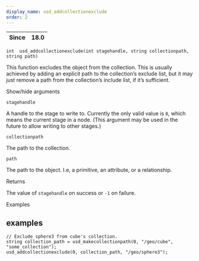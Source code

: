 ```yaml
---
display_name: usd_addcollectionexclude
order: 2
---
```

| Since | 18.0 |
| --- | --- |

`int  usd_addcollectionexclude(int stagehandle, string collectionpath, string path)`

This function excludes the object from the collection. This is usually achieved by adding an explicit path to the collection’s exclude list, but it may just remove a path from the collection’s include list, if it’s sufficient.

Show/hide arguments

`stagehandle`

A handle to the stage to write to. Currently the only valid value is `0`, which means the current stage in a node. (This argument may be used in the future to allow writing to other stages.)

`collectionpath`

The path to the collection.

`path`

The path to the object. I.e, a primitive, an attribute, or a relationship.

Returns

The value of `stagehandle` on success or `-1` on failure.

Examples

## examples

```vex
// Exclude sphere3 from cube's collection.
string collection_path = usd_makecollectionpath(0, "/geo/cube", "some_collection");
usd_addcollectionexclude(0, collection_path, "/geo/sphere3");

```
